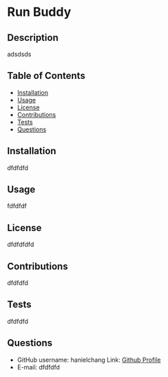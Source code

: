 
# Run Buddy

## Description
adsdsds

## Table of Contents

* [Installation](#installation)
* [Usage](#usage)
* [License](#license)
* [Contributions](#contributions)
* [Tests](#tests)
* [Questions](#questions)

## Installation
dfdfdfd

## Usage
fdfdfdf

## License
dfdfdfdfd

## Contributions
dfdfdfd

## Tests
dfdfdfd

## Questions
* GitHub username: hanielchang
Link: [Github Profile](https://github.com/hanielchang)
* E-mail: dfdfdfd
    